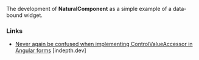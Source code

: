 The development of **NaturalComponent** as a simple example of a data-bound widget.

### Links
- [Never again be confused when implementing ControlValueAccessor in Angular forms](https://indepth.dev/posts/1055/never-again-be-confused-when-implementing-controlvalueaccessor-in-angular-forms) [indepth.dev]